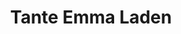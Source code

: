 ---
title: "Tante Emma Laden"
url: /berlin/tante-emma-laden-dolgenseestrasse/
shop: Lebensmittel
---